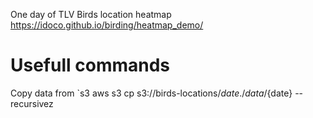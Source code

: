 
One day of TLV Birds location heatmap
https://idoco.github.io/birding/heatmap_demo/

# Usefull commands

Copy data from `s3 aws s3 cp s3://birds-locations/${date} ./data/${date} --recursivez